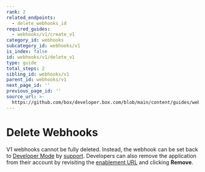```yaml
---
rank: 2
related_endpoints:
  - delete_webhooks_id
required_guides:
  - webhooks/v1/create_v1
category_id: webhooks
subcategory_id: webhooks/v1
is_index: false
id: webhooks/v1/delete_v1
type: guide
total_steps: 2
sibling_id: webhooks/v1
parent_id: webhooks/v1
next_page_id: ''
previous_page_id: ''
source_url: >-
  https://github.com/box/developer.box.com/blob/main/content/guides/webhooks/v1/delete_v1.md
---
```

# Delete Webhooks

V1 webhooks cannot be fully deleted. Instead, the webhook can be set back to
[Developer Mode][dm] by [support][support]. Developers can also remove the
application from their account by revisiting the [enablement URL][eurl] and
clicking **Remove**.

[dm]: g://webhooks/v1/create_v1/#developer-mode
[support]: https://support.box.com/hc/en-us/requests/new
[eurl]: g://webhooks/v1/create_v1/#enabling-a-webhook